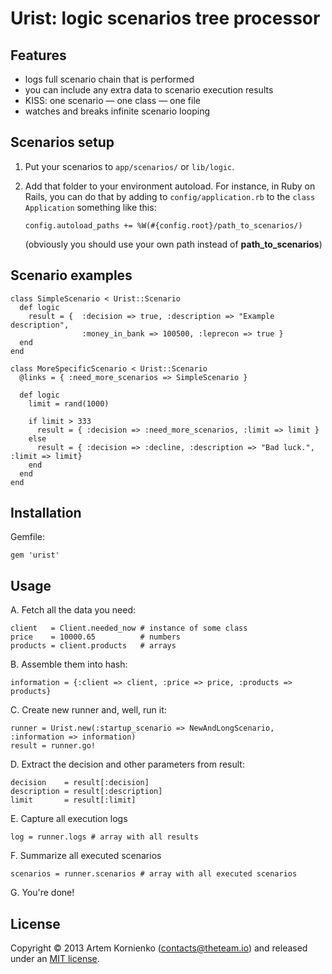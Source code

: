 # Urist: logic scenarios tree processor

## Features

- logs full scenario chain that is performed
- you can include any extra data to scenario execution results
- KISS: one scenario — one class — one file
- watches and breaks infinite scenario looping

## Scenarios setup

1. Put your scenarios to `app/scenarios/` or `lib/logic`.
2. Add that folder to your environment autoload. For instance, in
   Ruby on Rails, you can do that by adding to `config/application.rb`
   to the `class Application` something like this:

   ```
   config.autoload_paths += %W(#{config.root}/path_to_scenarios/)
   ```

   (obviously you should use your own path instead of **path_to_scenarios**)

## Scenario examples
```
class SimpleScenario < Urist::Scenario
  def logic
    result = {  :decision => true, :description => "Example description",
    			:money_in_bank => 100500, :leprecon => true }
  end
end

class MoreSpecificScenario < Urist::Scenario
  @links = { :need_more_scenarios => SimpleScenario }

  def logic
    limit = rand(1000)

    if limit > 333
      result = { :decision => :need_more_scenarios, :limit => limit }
    else
      result = { :decision => :decline, :description => "Bad luck.", :limit => limit}
    end
  end
end

```

## Installation

Gemfile:

    gem 'urist'

## Usage

A. Fetch all the data you need:

```
client   = Client.needed_now # instance of some class
price    = 10000.65          # numbers
products = client.products   # arrays
```

B. Assemble them into hash:

```
information = {:client => client, :price => price, :products => products}
```

C. Create new runner and, well, run it:

```
runner = Urist.new(:startup_scenario => NewAndLongScenario, :information => information)
result = runner.go!
```

D. Extract the decision and other parameters from result:

```
decision    = result[:decision]
description = result[:description]
limit       = result[:limit]
```

E. Capture all execution logs

```
log = runner.logs # array with all results
```

F. Summarize all executed scenarios

```
scenarios = runner.scenarios # array with all executed scenarios
```

G. You're done!

## License

Copyright © 2013 Artem Kornienko (contacts@theteam.io) and released under an [MIT license](http://opensource.org/licenses/MIT).
